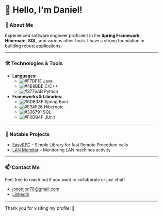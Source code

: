 # 👋 Hello, I'm Daniel!

### 🌟 About Me
Experienced software engineer proficient in the **Spring Framework**, **Hibernate**, **SQL**, and various other tools. I have a strong foundation in building robust applications.

---

### 🛠️ Technologies & Tools
- **Languages:** 
  - ![#F7DF1E](https://via.placeholder.com/15/F7DF1E/000000?text=+) Java
  - ![#4B8BBE](https://via.placeholder.com/15/4B8BBE/000000?text=+) C/C++
  - ![#3776AB](https://via.placeholder.com/15/3776AB/000000?text=+) Python
- **Frameworks & Libraries:**
  - ![#6DB33F](https://via.placeholder.com/15/6DB33F/000000?text=+) Spring Boot
  - ![#E34F26](https://via.placeholder.com/15/E34F26/000000?text=+) Hibernate
  - ![#336791](https://via.placeholder.com/15/336791/000000?text=+) SQL
  - ![#F0DB4F](https://via.placeholder.com/15/F0DB4F/000000?text=+) JUnit

---

### 🌟 Notable Projects
- [EasyRPC](https://github.com/DanielProl1xy/EasyRPC) - Simple Library for fast Remote Procedure calls
- [LAN Momitor](https://github.com/DanielProl1xy/LANMonitor) - Monitoring LAN machines activity

---

### 📫 Contact Me
Feel free to reach out if you want to collaborate or just chat!

- [jononjon70@gmail.com](jononjon70@gmail.com)
- [LinkedIn](https://www.linkedin.com/in/artdanil4/)

---

Thank you for visiting my profile! 🚀
